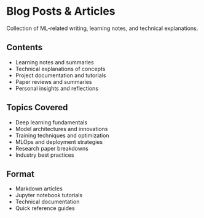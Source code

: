# Blog Posts & Articles

Collection of ML-related writing, learning notes, and technical explanations.

## Contents

- Learning notes and summaries
- Technical explanations of concepts
- Project documentation and tutorials
- Paper reviews and summaries
- Personal insights and reflections

## Topics Covered

- Deep learning fundamentals
- Model architectures and innovations
- Training techniques and optimization
- MLOps and deployment strategies
- Research paper breakdowns
- Industry best practices

## Format

- Markdown articles
- Jupyter notebook tutorials
- Technical documentation
- Quick reference guides 